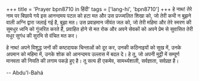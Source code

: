 +++
title = 'Prayer bpn8710 in हिंदी'
tags = ['lang-hi', 'bpn8710']
+++
हे नाथ! तेरे नाम पर बिछाये गये इस आनन्दमय पटल को हटा मत और उस प्रज्ज्वलित शिखा को, जो तेरी कभी न बुझने वाली अग्नि द्वारा जलाई गई है, बुझा मत। उस प्रवाहमान जीवंत जल को, जो तेरी महिमा और तेरे स्मरण की सुमधुर ध्वनि को गुंजरित करते हैं, प्रवाहित होने से मत रोक और अपने सेवकों को अपने प्रेम से सुवासित तेरी मधुर सुगंध की सुरभि से वंचित मत कर।

हे नाथ! अपने विशुद्ध जनों की कष्टदायक चिन्ताओं को दूर कर, उनकी कठिनाइयों को सुख में, उनके अपमान को महिमा में, उनके शोक को आनन्दमय उल्लास में बदल दे। हे तू, जो अपनी मुट्ठी में सम्पूर्ण मानवता की नियति की लगाम पकड़े हुए है। तू सत्य ही एकमेव, सामर्थ्यशाली, सर्वज्ञाता, सर्वप्रज्ञ है।

-- Abdu'l-Bahá
